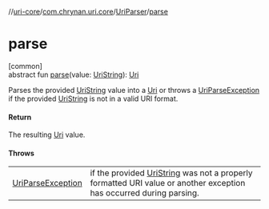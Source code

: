 //[uri-core](../../../index.md)/[com.chrynan.uri.core](../index.md)/[UriParser](index.md)/[parse](parse.md)

# parse

[common]\
abstract fun [parse](parse.md)(value: [UriString](../-uri-string/index.md)): [Uri](../-uri/index.md)

Parses the provided [UriString](../-uri-string/index.md) value into a [Uri](../-uri/index.md) or throws a [UriParseException](../-uri-parse-exception/index.md) if the provided [UriString](../-uri-string/index.md) is not in a valid URI format.

#### Return

The resulting [Uri](../-uri/index.md) value.

#### Throws

| | |
|---|---|
| [UriParseException](../-uri-parse-exception/index.md) | if the provided [UriString](parse.md) was not a properly formatted URI value or another exception has occurred during parsing. |

